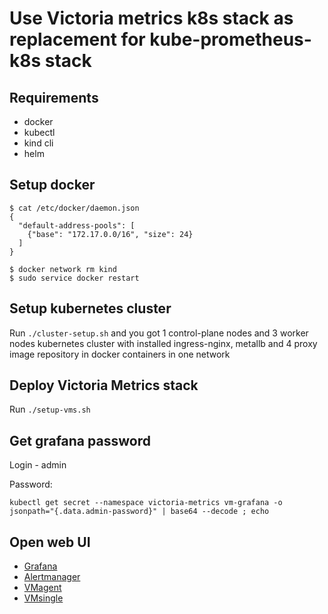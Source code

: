 # Use Victoria metrics k8s stack as replacement for kube-prometheus-k8s stack

## Requirements

- docker
- kubectl
- kind cli
- helm

## Setup docker

```
$ cat /etc/docker/daemon.json 
{
  "default-address-pools": [
    {"base": "172.17.0.0/16", "size": 24}
  ]
}

$ docker network rm kind
$ sudo service docker restart

```

## Setup kubernetes cluster

Run `./cluster-setup.sh` and you got 1 control-plane nodes and 3 worker nodes kubernetes cluster with installed ingress-nginx, metallb and 4 proxy image repository in docker containers in one network

## Deploy Victoria Metrics stack

Run `./setup-vms.sh`

## Get grafana password

Login - admin

Password:

`kubectl get secret --namespace victoria-metrics vm-grafana -o jsonpath="{.data.admin-password}" | base64 --decode ; echo`

## Open web UI

- [Grafana](http://grafana.kind.cluster)
- [Alertmanager](alertmanager.kind.cluster)
- [VMagent](agent.kind.cluster)
- [VMsingle](single.kind.cluster)
